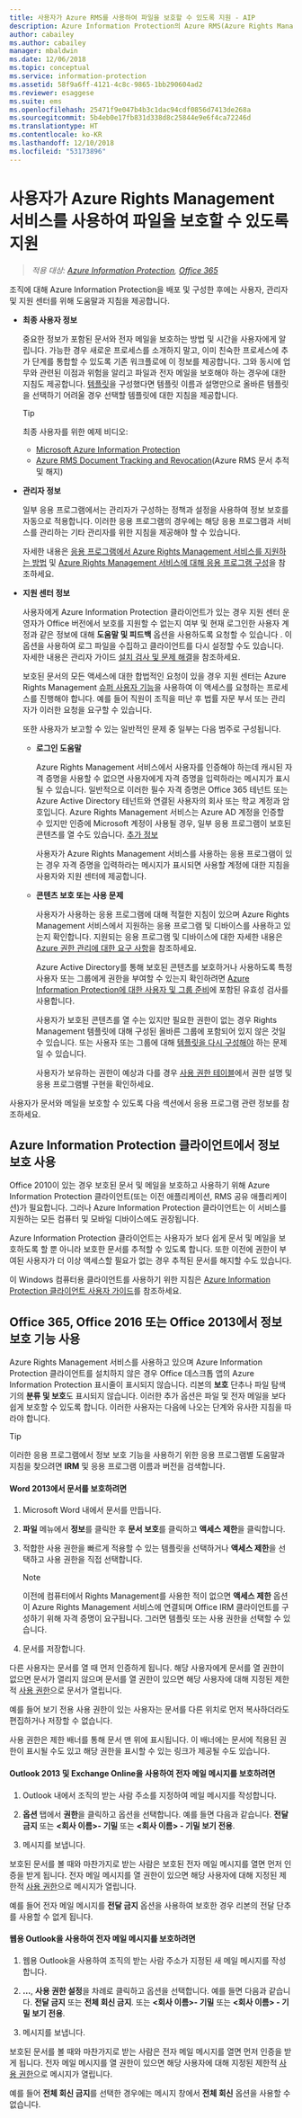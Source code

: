 ```yaml
---
title: 사용자가 Azure RMS를 사용하여 파일을 보호할 수 있도록 지원 - AIP
description: Azure Information Protection의 Azure RMS(Azure Rights Management)Rights Management 서비스를 배포 및 구성한 후 사용자, 관리자 및 지원 센터에 지침을 제공할 때 도움이 되는 정보를 제공합니다.
author: cabailey
ms.author: cabailey
manager: mbaldwin
ms.date: 12/06/2018
ms.topic: conceptual
ms.service: information-protection
ms.assetid: 58f9a6ff-4121-4c8c-9865-1bb290604ad2
ms.reviewer: esaggese
ms.suite: ems
ms.openlocfilehash: 25471f9e047b4b3c1dac94cdf0856d7413de268a
ms.sourcegitcommit: 5b4eb0e17fb831d338d8c25844e9e6f4ca72246d
ms.translationtype: HT
ms.contentlocale: ko-KR
ms.lasthandoff: 12/10/2018
ms.locfileid: "53173896"
---
```

# <a name="helping-users-to-protect-files-by-using-the-azure-rights-management-service"></a>사용자가 Azure Rights Management 서비스를 사용하여 파일을 보호할 수 있도록 지원

>*적용 대상: [Azure Information Protection](https://azure.microsoft.com/pricing/details/information-protection), [Office 365](https://download.microsoft.com/download/E/C/F/ECF42E71-4EC0-48FF-AA00-577AC14D5B5C/Azure_Information_Protection_licensing_datasheet_EN-US.pdf)*

조직에 대해 Azure Information Protection을 배포 및 구성한 후에는 사용자, 관리자 및 지원 센터를 위해 도움말과 지침을 제공합니다.

-   **최종 사용자 정보**
    
    중요한 정보가 포함된 문서와 전자 메일을 보호하는 방법 및 시간을 사용자에게 알립니다. 가능한 경우 새로운 프로세스를 소개하지 말고, 이미 친숙한 프로세스에 추가 단계를 통합할 수 있도록 기존 워크플로에 이 정보를 제공합니다. 그와 동시에 업무와 관련된 이점과 위험을 알리고 파일과 전자 메일을 보호해야 하는 경우에 대한 지침도 제공합니다. [템플릿](configure-policy-templates.md)을 구성했다면 템플릿 이름과 설명만으로 올바른 템플릿을 선택하기 어려울 경우 선택할 템플릿에 대한 지침을 제공합니다.
    
    > [!TIP]
    > 최종 사용자를 위한 예제 비디오:
    > -   [Microsoft Azure Information Protection](https://youtu.be/ToShAUdlrPo?list=PL8nfc9haGeb6qSm1kLU8n3Zqg398764h5)
    > -   [Azure RMS Document Tracking and Revocation](https://channel9.msdn.com/Series/Information-Protection/Azure-RMS-Document-Tracking-and-Revocation)(Azure RMS 문서 추적 및 해지)

-   **관리자 정보**
    
    일부 응용 프로그램에서는 관리자가 구성하는 정책과 설정을 사용하여 정보 보호를 자동으로 적용합니다. 이러한 응용 프로그램의 경우에는 해당 응용 프로그램과 서비스를 관리하는 기타 관리자를 위한 지침을 제공해야 할 수 있습니다. 
    
    자세한 내용은 [응용 프로그램에서 Azure Rights Management 서비스를 지원하는 방법](applications-support.md) 및 [Azure Rights Management 서비스에 대해 응용 프로그램 구성](configure-applications.md)을 참조하세요.
    
-   **지원 센터 정보**
    
    사용자에게 Azure Information Protection 클라이언트가 있는 경우 지원 센터 운영자가 Office 버전에서 보호를 지원할 수 없는지 여부 및 현재 로그인한 사용자 계정과 같은 정보에 대해 **도움말 및 피드백** 옵션을 사용하도록 요청할 수 있습니다 . 이 옵션을 사용하여 로그 파일을 수집하고 클라이언트를 다시 설정할 수도 있습니다. 자세한 내용은 관리자 가이드 [설치 검사 및 문제 해결](./rms-client/client-admin-guide.md#installation-checks-and-troubleshooting)을 참조하세요.
    
    보호된 문서의 모든 액세스에 대한 합법적인 요청이 있을 경우 지원 센터는 Azure Rights Management [슈퍼 사용자 기능](configure-super-users.md)을 사용하여 이 액세스를 요청하는 프로세스를 진행해야 합니다. 예를 들어 직원이 조직을 떠난 후 법률 자문 부서 또는 관리자가 이러한 요청을 요구할 수 있습니다.
    
    또한 사용자가 보고할 수 있는 일반적인 문제 중 일부는 다음 범주로 구성됩니다.
    
    - **로그인 도움말**
        
        Azure Rights Management 서비스에서 사용자를 인증해야 하는데 캐시된 자격 증명을 사용할 수 없으면 사용자에게 자격 증명을 입력하라는 메시지가 표시될 수 있습니다. 일반적으로 이러한 필수 자격 증명은 Office 365 테넌트 또는 Azure Active Directory 테넌트와 연결된 사용자의 회사 또는 학교 계정과 암호입니다. Azure Rights Management 서비스는 Azure AD 계정을 인증할 수 있지만 인증에 Microsoft 계정이 사용될 경우, 일부 응용 프로그램이 보호된 콘텐츠를 열 수도 있습니다. [추가 정보](secure-collaboration-documents.md#supported-scenarios-for-opening-protected-documents) 
        
        사용자가 Azure Rights Management 서비스를 사용하는 응용 프로그램이 있는 경우 자격 증명을 입력하라는 메시지가 표시되면 사용할 계정에 대한 지침을 사용자와 지원 센터에 제공합니다.
        
    - **콘텐츠 보호 또는 사용 문제**
        
        사용자가 사용하는 응용 프로그램에 대해 적절한 지침이 있으며 Azure Rights Management 서비스에서 지원하는 응용 프로그램 및 디바이스를 사용하고 있는지 확인합니다. 지원되는 응용 프로그램 및 디바이스에 대한 자세한 내용은 [Azure 권한 관리에 대한 요구 사항](requirements.md)을 참조하세요.
        
        Azure Active Directory를 통해 보호된 콘텐츠를 보호하거나 사용하도록 특정 사용자 또는 그룹에게 권한을 부여할 수 있는지 확인하려면 [Azure Information Protection에 대한 사용자 및 그룹 준비](prepare.md)에 포함된 유효성 검사를 사용합니다.
        
        사용자가 보호된 콘텐츠를 열 수는 있지만 필요한 권한이 없는 경우 Rights Management 템플릿에 대해 구성된 올바른 그룹에 포함되어 있지 않은 것일 수 있습니다. 또는 사용자 또는 그룹에 대해 [템플릿을 다시 구성해야](configure-policy-templates.md) 하는 문제일 수 있습니다. 
        
        사용자가 보유하는 권한이 예상과 다를 경우 [사용 권한 테이블](configure-usage-rights.md#usage-rights-and-descriptions)에서 권한 설명 및 응용 프로그램별 구현을 확인하세요.

사용자가 문서와 메일을 보호할 수 있도록 다음 섹션에서 응용 프로그램 관련 정보를 참조하세요.

## <a name="using-information-protection-with-the-azure-information-protection-client"></a>Azure Information Protection 클라이언트에서 정보 보호 사용

Office 2010이 있는 경우 보호된 문서 및 메일을 보호하고 사용하기 위해 Azure Information Protection 클라이언트(또는 이전 애플리케이션, RMS 공유 애플리케이션)가 필요합니다. 그러나 Azure Information Protection 클라이언트는 이 서비스를 지원하는 모든 컴퓨터 및 모바일 디바이스에도 권장됩니다.

Azure Information Protection 클라이언트는 사용자가 보다 쉽게 문서 및 메일을 보호하도록 할 뿐 아니라 보호한 문서를 추적할 수 있도록 합니다. 또한 이전에 권한이 부여된 사용자가 더 이상 액세스할 필요가 없는 경우 추적된 문서를 해지할 수도 있습니다.

이 Windows 컴퓨터용 클라이언트를 사용하기 위한 지침은 [Azure Information Protection 클라이언트 사용자 가이드](./rms-client/client-user-guide.md)를 참조하세요.


## <a name="using-information-protection-with-office365-office-2016-or-office2013"></a>Office 365, Office 2016 또는 Office 2013에서 정보 보호 기능 사용
Azure Rights Management 서비스를 사용하고 있으며 Azure Information Protection 클라이언트를 설치하지 않은 경우 Office 데스크톱 앱의 Azure Information Protection 표시줄이 표시되지 않습니다. 리본의 **보호** 단추나 파일 탐색기의 **분류 및 보호**도 표시되지 않습니다. 이러한 추가 옵션은 파일 및 전자 메일을 보다 쉽게 보호할 수 있도록 합니다. 이러한 사용자는 다음에 나오는 단계와 유사한 지침을 따라야 합니다.

> [!TIP]
> 이러한 응용 프로그램에서 정보 보호 기능을 사용하기 위한 응용 프로그램별 도움말과 지침을 찾으려면 **IRM** 및 응용 프로그램 이름과 버전을 검색합니다.

#### <a name="to-protect-a-document-in-word2013"></a>Word 2013에서 문서를 보호하려면

1.  Microsoft Word 내에서 문서를 만듭니다.

2.  **파일** 메뉴에서 **정보**를 클릭한 후 **문서 보호**를 클릭하고 **액세스 제한**을 클릭합니다.

3. 적합한 사용 권한을 빠르게 적용할 수 있는 템플릿을 선택하거나 **액세스 제한**을 선택하고 사용 권한을 직접 선택합니다.

    > [!NOTE]
    > 이전에 컴퓨터에서 Rights Management를 사용한 적이 없으면 **액세스 제한** 옵션이 Azure Rights Management 서비스에 연결되며 Office IRM 클라이언트를 구성하기 위해 자격 증명이 요구됩니다. 그러면 템플릿 또는 사용 권한을 선택할 수 있습니다.

3.  문서를 저장합니다.

다른 사용자는 문서를 열 때 먼저 인증하게 됩니다. 해당 사용자에게 문서를 열 권한이 없으면 문서가 열리지 않으며 문서를 열 권한이 있으면 해당 사용자에 대해 지정된 제한적 [사용 권한](configure-usage-rights.md)으로 문서가 열립니다. 

예를 들어 보기 전용 사용 권한이 있는 사용자는 문서를 다른 위치로 먼저 복사하더라도 편집하거나 저장할 수 없습니다. 

사용 권한은 제한 배너를 통해 문서 맨 위에 표시됩니다. 이 배너에는 문서에 적용된 권한이 표시될 수도 있고 해당 권한을 표시할 수 있는 링크가 제공될 수도 있습니다.

#### <a name="to-protect-an-email-message-using-outlook2013-and-exchange-online"></a>Outlook 2013 및 Exchange Online을 사용하여 전자 메일 메시지를 보호하려면

1.  Outlook 내에서 조직의 받는 사람 주소를 지정하여 메일 메시지를 작성합니다.

2.  **옵션** 탭에서 **권한**을 클릭하고 옵션을 선택합니다. 예를 들면 다음과 같습니다. **전달 금지** 또는 **\<회사 이름>- 기밀** 또는 **\<회사 이름> - 기밀 보기 전용**.

3.  메시지를 보냅니다.

보호된 문서를 볼 때와 마찬가지로 받는 사람은 보호된 전자 메일 메시지를 열면 먼저 인증을 받게 됩니다. 전자 메일 메시지를 열 권한이 있으면 해당 사용자에 대해 지정된 제한적 [사용 권한](configure-usage-rights.md)으로 메시지가 열립니다. 

예를 들어 전자 메일 메시지를 **전달 금지** 옵션을 사용하여 보호한 경우 리본의 전달 단추를 사용할 수 없게 됩니다.

#### <a name="to-protect-an-email-message-using-outlook-on-the-web"></a>웹용 Outlook을 사용하여 전자 메일 메시지를 보호하려면

1.  웹용 Outlook을 사용하여 조직의 받는 사람 주소가 지정된 새 메일 메시지를 작성합니다.

2.  **…**, **사용 권한 설정**을 차례로 클릭하고 옵션을 선택합니다. 예를 들면 다음과 같습니다. **전달 금지** 또는 **전체 회신 금지**. 또는 **\<회사 이름>- 기밀** 또는 **\<회사 이름> - 기밀 보기 전용**.

3.  메시지를 보냅니다.

보호된 문서를 볼 때와 마찬가지로 받는 사람은 전자 메일 메시지를 열면 먼저 인증을 받게 됩니다. 전자 메일 메시지를 열 권한이 있으면 해당 사용자에 대해 지정된 제한적 [사용 권한](configure-usage-rights.md)으로 메시지가 열립니다. 

예를 들어 **전체 회신 금지**를 선택한 경우에는 메시지 창에서 **전체 회신** 옵션을 사용할 수 없습니다.


